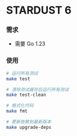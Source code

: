 

# STARDUST 6

### 需求
* 需要 Go 1.23

### 使用

```bash
# 运行所有测试
make test

# 清除测试缓存后运行所有测试
make test-clean

# 格式化代码
make fmt

# 更新依赖到最新版本
make upgrade-deps
```

